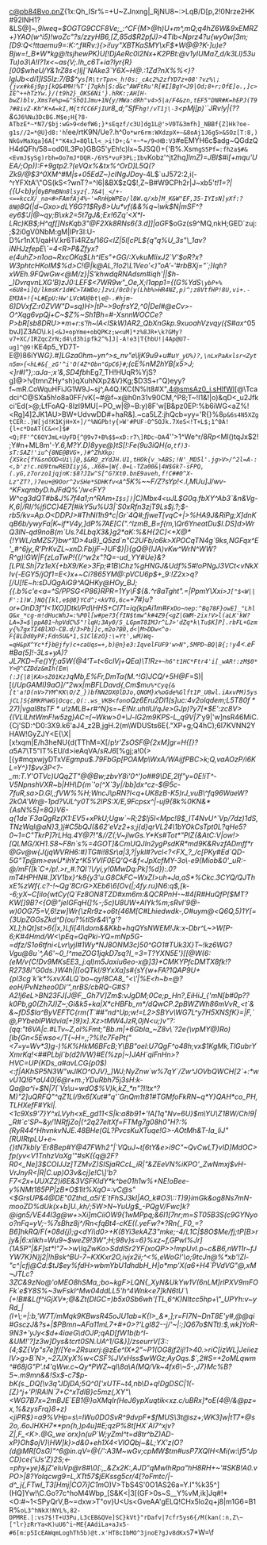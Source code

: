 c@pb84Bvo.pnZ{1x:Qh_ISr%=+U~ZJnxng|_RjNU8~:>LqB/D[p,2!0Nrze2HK#92lNH1?&LS@]*~,9lweq=$OGTG9CCF8Ve;_:^CF{M>@h)U+m^,mQ;q4hZ6W&9xEMRZ+}YAO(w^i5)!woZc"?s/zzyHB6,[Z,85d$R2pfJ)>4TIb<Nprz4?u{wy0w[3m;[D9:Q<!ttaemu9=:K:^,f#Rv:){>i!uy"XBTKaSMY\xF$*W@@?K-]u)e?Bjw=!_B*W*kg@!tsjhewPK)U[!DjAeRc0l2Nx+K2PBt:@v1yIUMa7_d/k3Ll)53uTu)o3\A!I?1x<~as{V;.Ih_c6T+ia?lyr{R}[00$wheU/Y&1rZ8s<)lj[`NAke3`Y6X~H@.:1Zd?nX%%<}?lgIJb<di1]IS5Iz:7/B$^y`s[R\trTpn<_h!0s:_cAc2%2zfYD7z+08'?vz%\;{jvx#k6j9pj[kQ&4MH!%T'[7qkh|S:d&c^AWFtRu'R[#I]BgY<J9|Od;8+r;OfE]o.,]c>IE^++hTzYw.}/(t9h2}_OKS6Ni'}.hRK:;AH[H-bwZ)blv,XmsTe%p=&^ShQ1Jmu+1N{y/MWa:dRh"v4>5|a/F4&zn,tEF5"DNR#K=hEPJ(T9?#8ivZ-Kh^K+A=kI,M{tfCC6FjIU`r8_d;"SfF`hg!/vT1j\-3`<pMj[p)``JRv!y|{??&*`GJ6%Nu3DcBG.M$e;H{?8-ATbzE*~*N7/$bj:wG>9<defW6;}*sEqzf/c3U]dg1L@'>V0T&3mfh]_NBBf{Z]Hk?oe-g1s//2=*@U}d8:'h`!ee/rtK9N/Ue?.h^0`o*wr6rm:WXdzpX+~&8oAj1J6g5>&SOz[T:8,)NkGvMaXqa]6A[*"K4xJ=8QlLl<_>i!D+;&'+~*=/9<HB:V3`#eEMYH6c$adg~QGdzQH4dQFh/58=od0IL3Po}GBG5'yEh!c)lx~5JSQ()+{'B%.Xsm`gS5Pf=:fh2a$#&<EvmJ$ySg)rbh=Oo7mJ*DQR-/6YS*vuF3PL;Ibv`Kobz'^jt2h*q]lmZ)=JBI$#i[+mqu'UEA/;Op)):F+9gtp2.?(eVQx%&tx%^OrD]L5Q(?Zk9/@$3^0XM^#M|s+05EdZ~}cINgJDo*y-4L$`uJ572:2,i(-^rYFXtA'\"OS(kS<?wnT?=^I6|&BX$zQ$!,Z~B#W9CPh2r|J~xb5'*t!1=?|{{U<b)y|`0yBPmBNn8lsyz{.7&4|_</+-<==kccX/_na<#>FAmfAj4%~'=RnHpWPEo/l8W.q/xb]M_K&W"EF,35-IYIsN]yXf:?8N@`8Q(|d~Gxo>dLY6G?1$Ry8>Uu*vf(&&%q~\wk$N|mSF^?ey6$'J|@~qy;B\xk2=5t7gJ&;Ex!6Zq'<X*l-LRc)KB$;H^qf[]NsKqb3"@F2Xk8RNs6{3.d]]|aG*F$oGz(s9^MQ,nkH;GED`zuj:;$2i0gV0NbM:gM|IPr3I:U-D%r1nX1/qaHV.kr6Ti4RZs/1*6G<lZ|5l[cPL${q"q%U_3s"\_1av?iNHJzfepE\`=4<R>P&Zfyx?e(4uhZ>n1oa~RxcOKq$Lh^IEs"+GG/:XvkuMIixJ2`V'$oR?x?W3phtcHKolM$%d>C!@|k@AL,?Io2\L1Veo'<)"oA'-'#rbBXj="`;)Iqh?xWEh.9FQwGw<@M/z}|S'khwdqRNAdsm#iqh'||$h-_)DvrqvnLXG'B)zJ0:LEF$<7WR9w"_Oe,X;I1app1={(G%YdS`\ybP+%<6U8+i]Q/lkmsKr1d#C>TAWDo;]zvi/0cD(y(Lhb%>HR4NZ,p)^;z8VtfHP!8U,vi+.-EM3A+!{+L#EpU:Hw'LVcWU@bt\e@-.#hjm`-6)DVxfZ:r0ZVW"D=sq)H>|tP~>9ofrsY2,^0|Del#@eCv>-O^Xqg6vpQj+C~\$Z%~Sh1Bh=#-XsnnWOCCe?P>bR[sb8DRU>*m+r:$s'!%xz"('/bFL3Pt_g5#>D7ioJE|qRY9N9R=9]e2$h~lA<lSkW)AR2_QbXnGkp.9xuoahVzvqy({S#ax*^05bvJ]Z3AO\i.`k|<&J+opYme+obQPKz;w<uM]*z%8JR+\k?GMy?v7+XC/IRZqcZrN;d4\d3hipfk2^%]J|-A!e3|T{hbU!|4Ap@U7-ug]^@9!`KE4p5_YD7T-E@)86iYW*G}.#]LGza0hm~yn^>s_nv"e\ljK9u9+u#u`Y_yU%)?,\nLxPaAxlsr<Zytn5m>{<hL#&{_zG'^i'O(4Z*Obn"GpC6}#`;(cE%nM2hYB[x5>J;<]r#I"};:aJa-;x'&,SD4fb*hEg7_TH!HUqR%YjS?g]@>!v[tmnZHy^sh}qXuhNXp2&V}Kg;$D3S+r"Q)eyy?f~mR.CoWquHFiJG1W9J~sj^,A4Q.!KC(N%lt8#X".4@smsAz0_i.sHlfWl[@\Tcadci^C@SXa5h!o8a0FF/vK(~#@f~x@h0n31v90CM,^P8;T~!I1&!|o)&qD<_u2Jfkci'Ed(>@;LfFoAQ-8lzI9MU[~PO_w|@~B:y)8F'w[B&pz0EP:%b6iWG<aZ%!<Rg]4\]2JK1AU>BW+UdvwDD#+haR&].~ca5LZ:jhQcb=yy='R{}%8`p&6s4N5XZgtCER:.}W[jd!K1KjH+X+]/"%NGPb!y{>W'#PUF-O^5OJk.7XeS<!T+L$;1^0A!{l+c*DoAT(C&<<]$#<Q;FF'^C6OYJmL+UyFD{^@9v7+B%$$=xD:r7\]RDc~DA`4''>1^We^r/$8Rp<$Ml()tqJx$2!;Y#n+ML8m'_-Y.6,M?Y.D)8y*ye@}tS[!:Fe(9u3iQH{_o,`tf)3-sT:SAZ!'iu^{8NE@BVG+,)#^ZhXkp:{XSkc{fY&snOOD<Ui\]@,$&RQ_zYdJH.U1,tHOk{v_>ABS;!N'_MD5l'.jg>V>/^2l=A-:<,b'z!c.nU9tnwREDIiyj&,.X68=|W{.0=L-TZa00&|4W$Gk7-sFPQ,(.yG,z7orzo1jqjnK:$8?JIw^S[^G?Xt0.bnE9aveh,f!C##0^X-Lz"ZT?,)7eu+@9Oor^2vSHe*SDHKfv<A`^5K%~~F/Z?sYp!<.I,MUu]J/wv-^KFxqmbyD.hJFdQ%'/w<FY?W^cg3dQT#b&J%7f4a1;n^RAm`+I$s])`|C)Mbx4<uJL$G0q.fbXY^Ab3`&n&Vg-K,6|/RI/%jfiCC)4E7[#ikY5u%U3|`S0xRfn3zjT9Ls$j.?;$-rb5/kv=Ap.O<DDPJ>#ThNI1h9*c|Gr`4Q#;fjweT[vqC+|>%HA9J&RiPg;X]dnKqB6b/ywyFa|K~if*V4y,]dP%7AE[C(".^lzmB_B=f{m,\Qr6YneatDu$I.DS]d>WrQ3lN-qd9noB(m`Us.?4LbqX3&}g2*aK:%&H{2C]<+X@*{!YWL/aMZS7}bw^1D>4u8}_Q5zd`n"C2UFb/o6k>XPOCqTN4g`9ks,NGFqx^E'_#^6jy_R'PrKvZL~xnD.Fb)jF~)UF$}|){gQ@{IJA)vKw^WrN^WW?R^g)!GW|F{zLaTwP!{\(/^w2x"?Q=-ud_YY#Ue}&?[LPILSh|7z1eX{+bX9/Ke>3Fp;#1B\Chz%gHNGJ&Udf\%5#!oPNgJ3VCt<vNkXIv{-EGY5/jOf1=E<}x+~Ci?865YM@_:pVCU6p$+_9:!Z2x>q?[/U[!E~h:sDJQgAiG9^AQHKy@HOy_BJ;{{.b%c'e<a=^S/PPSG<P86}RPR=1Yy\F${&.^r8aTght".=|PpmY\Xxi>`J["$<W||F':1)W.}NQ{[kl,e$@8}YCd^;<kVTG,6c=`+7#}u?or+OnD3f"I<1XO]Dtkl/P*d\HHS+Cl71=iq{kpAi1m<kG>#`FxDo~nep:^Bq78F}owE]_"LhlQ&x_*cg-m!dHucWhJ=:%P0l[w#pe?3{fIN$tmw^k#4Z9{<gZ|GWM-2ix!V>l(aLK'kW?LA=3=$|ppA81~hpVdC%5"!lqH;3Ay0/S_LGpmT8IMJr^LJ>'dZq*k\Tu$K]P].rbFL+Gzmy{%7gxTI4BlXO-CB.d/3>Pb]]c,m2o?B0,d<|M>DDw<^o-F{8LDd0yPF;Fdn5U&*1,S1ClEzO}:\=Yt',wM)Wq-=qH&pX^Yc*f}b@jfy)c+caUqs=+,b)@n}e3:IqvelFUF9'w>N",5MPD~BQ|B{;!y`4<.eF#Ba(5]!-3Ls+yA)?JL7KD~Fe()Yf;a5W{@4'T=t<6clVj+QEa)\T!R`z+~h6"t1HC*Ftr4'i[_wAR!:zM$0*Y>@^CZDdz&mIh(Em\(:J{|8|KA>sZ01KzJ`qMb,E%Fr,DmTa{M.^!G)JCQ/+5H@F_=S)|[(/_UpGAMI)9aO]/"2wx|mBFLDavd{,Cm$m`u%*Cyq{&[t'a!D(nV>7YM^KK\O/Z_})bfNN2DX@lDJo,QNOM}x%oGde%Glft1P_U8wl.iAxvPM)5ysjCL]S{8MKR%WG|Ocqc,Q(:.ws_VKB<fon`oQz6Eru2Dl1(s]uc:4v2olqdem;L$5T80f*27)|vgal8tsTF*u!zM%I"^h3=i7J%izg;]N>a3E">4IAh(FlU|))uv;_-#YaI[(vn_,qd4u,vC2>spr5/sQ"QA`CcH`k9ma9rugP8rXqo.?ABGh27TJv.KM+I#J%aOuNqj6+E+tdHo.^o_?Dt\<{Zx5n}s0dOjL|6d*(<#i-n=!CJy{S*%@#?G2?EEuGx-L;`GF1OP#ON>yB[H'4?RKakd/")LPyFK6yJB$k.A>x?Xk$hDtK>WkO"}ptAjT(X\647F{eH9|xMmo@QTM#Pm(?Y-zSmtC[QHPnZ9mR\594=oJ~?JR9E0@EH!#A?ORj$p$Dgp-U}7u`w7=vprR0YaBB:+i^xiH-@nS5sORr,1f*tw#71]OU^1F=ifs7=XLf(hzq%b5L^ZVL8O;l!p^rcrD@'%hJ]86)_t{Af29&'|:fBmoa%5@K,\$pD-0;c$&a5+$3+/vebH\?l|OmpYU+g;!o'o]19Xqrcq2o7;es(t5!8tgv-[e[i+-PJI#=AbBKDLNqhNbE-Ll9%Nn*lib9@<ksFhn"IVg_')jlzRgu?G>kEF;F/w;w}Do3Yhd<D5={ZZOv8^5ES0X8G,L@nm7Gm3WN)<z\uq1}EPmG7VKa0."on2_ucFHzV\^nz)wC&)[j];+9BQd[q2kr[=HCJ7uc3_s(HiX6u5X&RK]h6Z\a0Oq%et9`Y[4x7Q&m/a$LB+r#^N}s=~E!Nr.uhtlU/qJe>GJp)?y7[*$E':zc8V>{(VLILhtWmF!w5zg}AC=[~Wkw>0+\J-lG2m9KPS-L_q9V|7_'y9|'w]nsR46MiC.{Cj'SD:^D0:3X9.k6'aJ4_z2B,jgH.2(m\WDUSts6E\{."XP+g;Q4hC);6l7KVNN2YHAW!GyZJY<E{\X|[x!xqm|E/h3heNU{d(TThM=X[/p!*r'ZsOSF@{2xM]gr=H{[}?a*5A7\T5"IT%EU/d>ieAqVA/*sRJ6*[%gj;a!0(>[{y#mqxwjyDTxV*Egmpu$.79FbGp[POAMp\WxA/WAijfPBC>k;Q,vaAOzP/i6KL=Y^}1$vv3P<?-_m:T.Y'OTVc)UQqZT"@@Bw;zbvY8i'0^')o##9\DE,2If"y=0E!iT^-V5NpnshVXR~b|HH\D{m`'o(^X`3y|/bb]dx^cz-$@5c-7fuR,sa>D.Gl,;fVW%%H;WncJ\pRN?l<q+UK8zB-K5)rJ_vuB\^fq96WaeW?2kOA'Wr@-1pd?VJL^y0T%2IPS:X/E,9Fcpsx^|-uj9{8k%0KN&*{AsN%5]=8Q}V6-q{1de`F3aQgRz(X1:EV5+xPkU;Ugw`~R;2$!j5l<Mpc!8$_IT4NvU^`Vp/7dz)1dS,TNzWqI@aN}3,)j#C5bQJ(&62'eVz2+s;j{d}qrVL24\1bYOkCsTpt0L?qHe5?0~1=C"TkrP]7rLHq.4Y@7!"&//Z(;V~jlwGs.Y*Ks#Tot*"PlZ{&AtC:V|ow!>[QLMG/XH1.S8~F8n`s%=4GOT]&CmUQJIn2ygPsdKR*md9K&RvzfADmff*r@Gv@w{J(jqWVRH6:#)TG#i!8Sr\a|3,?|ykl#?vcl<?<FX_?_/c[PKy#Ed`QD-5G"Tp@m>ewU*ihYz^K5YVIF0EQ'Q<&f<JpXcfMY-3o\-e9(Miob&0'_uR:-@/mF([k`C+/p!.>r_#.?QI`!\/yi,y!0MwDq:Pk]%d}):.0?mT4HPHN#.]XV1bx}^k8{y3'u.G8CkFC~WxZI>uh+Ja,aS*%Ckc.3CYQ/QJThxE%zWf{.c?-!~Qg'8CrG>XEb6\6[Ov(|;4fy.ru}N6:q$,[k--6;yX~C[ilo{wtCy(Q`Fz8ON8TZD#xm6m:&QCRPnH-~#4[R#HuQfP[$MT?KW[]9B?<{O@"jeIGFqH(]%-;5c)U8UW+AIYk%m;sRvI'9@-w)0OG75=V,6!zw]Wr{\zRr9z+o6t{46M[C#Lhiedwdk-,O#uym@<Q6Q,5)1Y[={3UpZGGsZkd^D(ou?%tISr&4\"g'?XL];hQt]st>6{|x,}Lfi[4l\dom&&Kkb+hqQYsNWEM!Jk:x-Dbr^L~>W[P-6;K#4Hmd/W<\pEq=QqPki-YQ=mNp5G-=dfz/S1o6tfni<Lvr\yjI#1Wy*NJ8ONM3c)50^GO1#TUk3X}T~!kz6WG?Vgu@8u`^,A6'~0_!^meZOG1jqkD7sq?I_=3=T?YXN5E'}[[@W(6:(eM/v{C!Dv9MKsEE3_j:ql)m5Jaxiu6eo-x@]3}*CMKYPfcDMTX8fk!?R2738i"G0ds.}W4h|[[oQTkI/9YxXa]s#{sY{w+FA?1QAP9U+{pI3cg`k'k*%xvX4LQ`bo~qy!8CA8_"<\'|%E<h~b=@?eoH/PvNzheo0Di'",nrBS/cbRQ-G#S?A2!j6eL>BN23FJ[J@F,_Gh7V]Zm$:vJgDM;0Ce;p_Hn?,EiHiJ_{'mN[b#0p??k0Pb,g0(Zh7J)Z~;Gi&k5+ka|X*cHBFb_m*/dQwCP.2pBWZWh86mVvR_<t`&&~fD5$la^ByVEFTC{rm(T`##"nd^Up;w!=L2>SBYv\WG7L^y7H5XNSfK}=|F,`@,PYbeblPWdvia[+]9}x].Xz>tMW4JzR,0jN<u;)v"?:(qq:"t6VA|c.#LTv~Z,ol%Fmt;"Bb.m|+6GbIa_~Z8v\`?2e{\vpMY@)Ro)[lb{Gn<5Ewso</T{~H=,;?%l!c7FePt("<7=y=Wv*3)g-)%K%HkM6BFcB;Y\BB"oel:U7QgF^o48h;vx$1KgMk,TlGubrYXmrKq!<##PLbjl`b(d2lVW}#E(%zp|~)JAH`qiFnHn>?HVC=UP{KDs_a#avLCG{p0$)<:f|AKhSP5N3W"wJlKO^OJV}_]WJ;NyZnw`w%7qY`/Zw^JOVbQWCH[2`+:*wvU1Q!6*aU40[6@r+m.;YDuRbh75j3sH:k-Qa@a^i+$N|7(`Vs\u=wdO$%V)k,kZ_*n"?l!tx^?M)"2]uQRFQ"^qZ1Ll/9x6[Xut#"q'`GnQm1t81#TGMfoFkRN~q*Y}QAH*co_PH,TLHXefF#YkI|.<1c9Xs9'7}Y^xLVyh<xE_gd11<S|k:a8b91+'!A[1q"Nv=6U}$m\YU\Z1BW/Ch!9|_R#`c'SP~&y/1NRfjZo|(^2q27eltXf=FTMg7g08h0"H?:%(RyR44^HhvnkvNJE.48BHe(GL?PvcsKuXTuqe!G>-AOtMh&T-Ia_liJ"[RUIRtpLU+e~{}tN7kbIy`Er8Bep#Y@47FWh2"|`VQuJ~t[6tY&e>i9C"~QvCwLT}vID]MdOC>fp(yv<V1TnhzVaXg'"#sK({q@2F?R0<_Ne]3$COIJJz]TZMvZ)SISjaRCcL_iR|"&ZEeVN%iKPO'_ZwNmxj$vH-VrJnyR<|R|C.up)O3v&cj]e!C\]'b?F7<2x+UUXZ2)i6E&3VSFKldY*k^be01h1w%+NE!oBee-y%NMt185PP|zB*O$1it%XqO=:vC@s"<$GrsUP&4@DE"0Zthd_a5i'E`tFhSJ3kI|AO_k#O3\::T)9}imGk&og8Ns7mN-mooZD%dUk(x+b]U.,kh/;5W>N~YuUg$_-PQgV/Fwc]k?@ign5/VE44l3g@w+>Xi]mCiiOW9{1wMPpq;&6I1[7nr;m=ST05B3S(c9GYNyoo?nFq=yV;-%7sBhz8j^/Rn<fqBt4-cKE((.yeFw?*?Rn{_F0_=?B6]hkRQ/F(*08d{j);g<dYi\d0>+K(8Yi3ekAZ3"mke;-4/L1C|$8O$Me/fj;tP[B>rjy&|6:xIikh=Wu9~$weZ9!3W";H;98v}s=6}%xz~f,GPwI%Jr](1A5P"|&F]st*!"7~>w\IqZwKo>SddlSr2YF(xoQP>>!mpUvI.p~c&B6,nW11r~fJYW7K}N)j2|!hBsk^BU-7~KXKxr2O,ivjx2ii;^<%,eWoG!'\o;9tcJn@%*xb'!Zl-"c^|cfj@Cd:$tJ$ey%fdH>wbmYbU1dhdbH_H]o*mp'X(a6+H4`PVdVG"@,xM~JTLc?3ZC&9zNo@'oMEO8hSMa,;bo~kgF>LQN{_XyN&UkYw1V(6nLM]rlPXV9mFOFk`e$Y8S%~3wFskl^Mw04ddLL5'h^4Wnk<e7]kN6tU`\(+!B#&L(f^iGjXV*;@&Zt(DIGC=)b5x0Sb6wh'[TL,6^K)Nltcc5hp+\"_UPYh:v~yRd_|(I+\;=|:b,'W7T/mMqk9KBwsR45oJU1ab=K{I>_&*,];r=Fl7N~DnT8E'y#,@@qi#GsczJ&?s+|$PBmn~AFa11mL7+#+0>?'LgI82--j/'~|:;]Q67o$NTt):$,wk]YoR-9N3+'yJy<$d+4iaeG\dOJP;qAD[fW1b(b^l-&UM!'?]z3w]Dys&tcrt0SN.UA^1/G&}]/zseurrV[3::(4;$Z{Vp"s7e]f/[Ye=2Rsuxrj:@zEe^lX*2"~P1(OG8jf2ij!1>40.>riC[izWL]JeiiezlV>g>B`N>,~27JXyX%w<CSF%JVxHss$wWGz;AyOqs.$`,2#S=+2oMLqwm^#68jG"P'.t4'qWw.c~Qy*PWZ~ql\8a\A(MQ/Vk~4fx6\~5-,J7}Mc%B?5~.m9mn&&!Sx$-c7$p-bK(s._DQ[\v3q"JDjDA;5Q^0['xUTF~t4,nb\D+q!DgDSC|1(-[Z}^j+'P!RAlN`7+C^xTdIB}c5mz(,XY"\<WG7B7x=2mBJE`EB1@}oXMqIr(HeJ6ypXuqtik<xz.c/uBRx]*oE(4@/&@pz=x,%&zysFrq}8+z)<jiPR$}=a9%VHp=s\=IWu0DOSvR^9dvpF*$fMUS\3t@sz+;WK3]w|tT7+@s2o,.6oJHXH7**pn{h,)p4u]#E;qzP%8t[HX`Al7^xjv?Z|,F_<K>.@G_we`orx}n(uP`W;yZml^t=d8tr^bZ)AD-xP}Oh$ojV)\HW]k}>d&0+eh1X4<VlOQbj~&L;YX'z(O?(d@MR[OsG)"^6@in.qV=@(/':A3M~wGv;cpMW$tm#usP7XQIH<Mi(w:\f5^JpCD)ce{'iJs'Z}2S;<-=phy+ye}&jZ'eluVp@r8#\0[:,_&Zx2K:,AJD"qMwIhRpa"hH8RH+~'#SKB!A0.vPO>|8?Yolqcwg9=L,XTt57$jEKssg5cr/4[?oFmtc/|-d^_j{,FTwl_T3[<uqRB>Hmj|CO7i]C1m*O)V>TbS4S'0O1AS26a=Y.l"%k35^](HQ]Yw!\C.Go?7c^hoM4Wbp_[S&K<|3[(GF>0s~S__Y%vM,ik]Jq#!*<O:#~1<SPyQrV,B~=dxw>T"ov}U<Us<GveAA'gELQ!CHx5lo2q+j8|m1G6=B1R%`oL3^hNkX!NYL%,82-DPMRE.|:vs7$!T+U3Pu,L3cEB&QVe]SC}kVt}"rDafv|7cfr5ys6{/M(kan(:n,Z\~["lr}zRrYa<K)uU6^i~ME{AAdiLa+aJx5-#6[m:p5IcEAWqmLoghTh5b)@t.x'HT8cIbMO^3jnoE?gJv8dKxS`7*W=\f